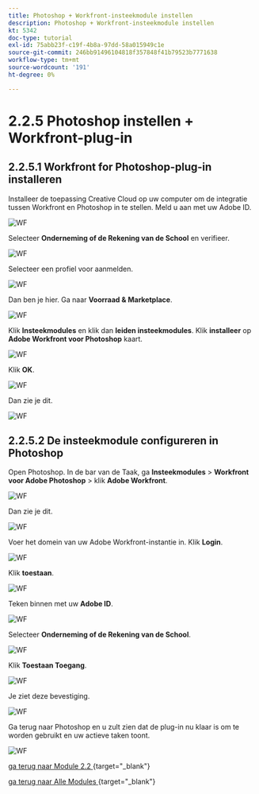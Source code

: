 ```yaml
---
title: Photoshop + Workfront-insteekmodule instellen
description: Photoshop + Workfront-insteekmodule instellen
kt: 5342
doc-type: tutorial
exl-id: 75abb23f-c19f-4b8a-97dd-58a015949c1e
source-git-commit: 246bb91496104818f357848f41b79523b7771638
workflow-type: tm+mt
source-wordcount: '191'
ht-degree: 0%

---
```


# 2.2.5 Photoshop instellen + Workfront-plug-in

## 2.2.5.1 Workfront for Photoshop-plug-in installeren

Installeer de toepassing Creative Cloud op uw computer om de integratie tussen Workfront en Photoshop in te stellen. Meld u aan met uw Adobe ID.

![ WF ](./images/wf1.png)

Selecteer **Onderneming of de Rekening van de School** en verifieer.

![ WF ](./images/wf2.png)

Selecteer een profiel voor aanmelden.

![ WF ](./images/wf3.png)

Dan ben je hier. Ga naar **Voorraad &amp; Marketplace**.

![ WF ](./images/wf4.png)

Klik **Insteekmodules** en klik dan **leiden insteekmodules**. Klik **installeer** op **Adobe Workfront voor Photoshop** kaart.

![ WF ](./images/wf5.png)

Klik **OK**.

![ WF ](./images/wf6.png)

Dan zie je dit.

![ WF ](./images/wf7.png)

## 2.2.5.2 De insteekmodule configureren in Photoshop

Open Photoshop. In de bar van de Taak, ga **Insteekmodules** > **Workfront voor Adobe Photoshop** > klik **Adobe Workfront**.

![ WF ](./images/wf8.png)

Dan zie je dit.

![ WF ](./images/wf9.png)

Voer het domein van uw Adobe Workfront-instantie in. Klik **Login**.

![ WF ](./images/wf10.png)

Klik **toestaan**.

![ WF ](./images/wf11.png)

Teken binnen met uw **Adobe ID**.

![ WF ](./images/wf12.png)

Selecteer **Onderneming of de Rekening van de School**.

![ WF ](./images/wf13.png)

Klik **Toestaan Toegang**.

![ WF ](./images/wf14.png)

Je ziet deze bevestiging.

![ WF ](./images/wf15.png)

Ga terug naar Photoshop en u zult zien dat de plug-in nu klaar is om te worden gebruikt en uw actieve taken toont.

![ WF ](./images/wf16.png)

[ ga terug naar Module 2.2 ](./workfront.md){target="_blank"}

[ ga terug naar Alle Modules ](./../../../overview.md){target="_blank"}

